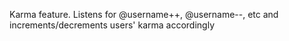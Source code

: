 Karma feature. Listens for @username++, @username--, etc and increments/decrements users' karma accordingly
